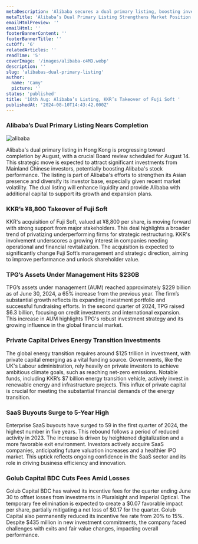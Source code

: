 ```yaml
---
metaDescription: 'Alibaba secures a dual primary listing, boosting investor confidence and market stability. Learn what this means for global stock markets'
metaTitle: 'Alibaba’s Dual Primary Listing Strengthens Market Position'
emailHtmlPreview: ''
emailHtml: ''
footerBannerContent: ''
footerBannerTitle: ''
cutOff: '6'
relatedArticles: ''
readTime: '5'
coverImage: '/images/alibaba-c4MD.webp'
description: ''
slug: 'alibabas-dual-primary-listing'
author:
  name: 'Camy'
  picture: ''
status: 'published'
title: '10th Aug: Alibaba’s Listing, KKR’s Takeover of Fuji Soft '
publishedAt: '2024-08-10T14:43:42.000Z'
---
```


### Alibaba’s Dual Primary Listing Nears Completion

![alibaba](/images/european-leveraged-loans--bounce-A1Mj.webp)

Alibaba's dual primary listing in Hong Kong is progressing toward completion by August, with a crucial Board review scheduled for August 14. This strategic move is expected to attract significant investments from Mainland Chinese investors, potentially boosting Alibaba's stock performance. The listing is part of Alibaba's efforts to strengthen its Asian presence and diversify its investor base, especially given recent market volatility. The dual listing will enhance liquidity and provide Alibaba with additional capital to support its growth and expansion plans.

### KKR’s ¥8,800 Takeover of Fuji Soft

KKR's acquisition of Fuji Soft, valued at ¥8,800 per share, is moving forward with strong support from major stakeholders. This deal highlights a broader trend of privatizing underperforming firms for strategic restructuring. KKR's involvement underscores a growing interest in companies needing operational and financial revitalization. The acquisition is expected to significantly change Fuji Soft’s management and strategic direction, aiming to improve performance and unlock shareholder value.

### TPG’s Assets Under Management Hits $230B

TPG’s assets under management (AUM) reached approximately $229 billion as of June 30, 2024, a 65% increase from the previous year. The firm’s substantial growth reflects its expanding investment portfolio and successful fundraising efforts. In the second quarter of 2024, TPG raised $6.3 billion, focusing on credit investments and international expansion. This increase in AUM highlights TPG's robust investment strategy and its growing influence in the global financial market.

### Private Capital Drives Energy Transition Investments

The global energy transition requires around $125 trillion in investment, with private capital emerging as a vital funding source. Governments, like the UK's Labour administration, rely heavily on private investors to achieve ambitious climate goals, such as reaching net-zero emissions. Notable funds, including KKR’s $7 billion energy transition vehicle, actively invest in renewable energy and infrastructure projects. This influx of private capital is crucial for meeting the substantial financial demands of the energy transition.

### SaaS Buyouts Surge to 5-Year High

Enterprise SaaS buyouts have surged to 59 in the first quarter of 2024, the highest number in five years. This rebound follows a period of reduced activity in 2023. The increase is driven by heightened digitalization and a more favorable exit environment. Investors actively acquire SaaS companies, anticipating future valuation increases and a healthier IPO market. This uptick reflects ongoing confidence in the SaaS sector and its role in driving business efficiency and innovation.

### Golub Capital BDC Cuts Fees Amid Losses

Golub Capital BDC has waived its incentive fees for the quarter ending June 30 to offset losses from investments in Pluralsight and Imperial Optical. The temporary fee elimination is expected to create a $0.07 favorable impact per share, partially mitigating a net loss of $0.17 for the quarter. Golub Capital also permanently reduced its incentive fee rate from 20% to 15%. Despite $435 million in new investment commitments, the company faced challenges with exits and fair value changes, impacting overall performance.